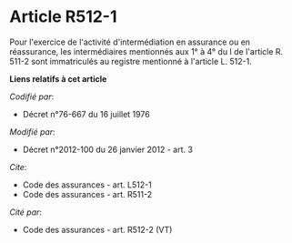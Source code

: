 # Article R512-1

Pour l'exercice de l'activité d'intermédiation en assurance ou en réassurance, les intermédiaires mentionnés aux 1° à 4° du I
de l'article R. 511-2 sont immatriculés au registre mentionné à l'article L. 512-1.

**Liens relatifs à cet article**

_Codifié par_:

  - Décret n°76-667 du 16 juillet 1976

_Modifié par_:

  - Décret n°2012-100 du 26 janvier 2012 - art. 3

_Cite_:

  - Code des assurances - art. L512-1
  - Code des assurances - art. R511-2

_Cité par_:

  - Code des assurances - art. R512-2 (VT)
